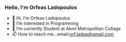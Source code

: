
### Hello, I'm Orfeas Ladopoulos

- 👋 Hi, I’m Orfeas Ladopoulos
- 👀 I’m interested in Programming
- 🌱 I’m currently Student at Akmi Metropolitan Collage
- 📫 How to reach me...email:orf.ladop@gmail.com
~~~

